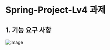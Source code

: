 # Spring-Project-Lv4 과제
## 1. 기능 요구 사항
![image](https://github.com/baekgomsuyeom/Spring-Project-Lv4/assets/117441902/0b6df082-c56c-4498-bb01-89c2f368df15)
